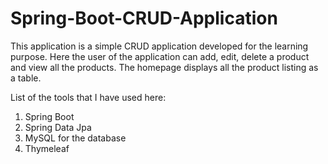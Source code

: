 # Spring-Boot-CRUD-Application
This application is a simple CRUD application developed for the learning purpose. Here the user of the application can add, edit, delete a product and view all the products. The homepage displays all the product listing as a table.

List of the tools that I have used here:
1. Spring Boot
2. Spring Data Jpa
3. MySQL for the database
4. Thymeleaf
